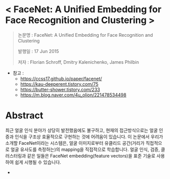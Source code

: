 < FaceNet: A Unified Embedding for Face Recognition and Clustering >
=================================================================

> 논문명 : FaceNet: A Unified Embedding for Face Recognition and Clustering
>
> 발행일 : 17 Jun 2015
>
> 저자 : Florian Schroff, Dmitry Kalenichenko, James Philbin

* 참고 : 
  - https://ccss17.github.io/paper/facenet/
  - https://kau-deeperent.tistory.com/75
  - https://butter-shower.tistory.com/233
  - https://m.blog.naver.com/4u_olion/221478534498

# Abstract

최근 얼굴 인식 분야가 상당히 발전했음에도 불구하고, 현재의 접근방식으로는 얼굴 인증과 인식을 구조상 효율적으로 구현하는 것에 어려움이 있습니다.
이 논문에서 우리가 소개할 FaceNet이라는 시스템은, 얼굴 이미지로부터 유클리드 공간(거리가 직접적으로 얼굴 유사도를 측정하는)의 mapping을 직접적으로 학습합니다.
얼굴 인식, 검증, 클러스터링과 같은 일들은 FaceNet embedding(feature vectors)을 표준 기술로 사용하여 쉽게 시행될 수 있습니다.

* 
